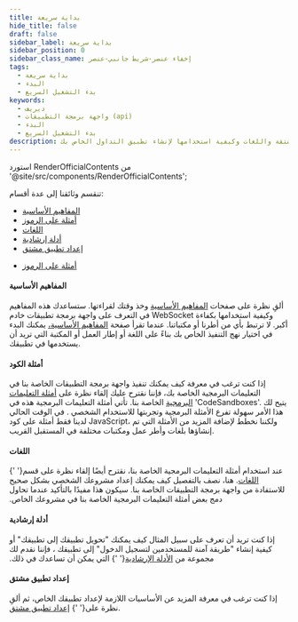 ```yaml
---
title: بداية سريعة
hide_title: false
draft: false
sidebar_label: بداية سريعة
sidebar_position: 0
sidebar_class_name: إخفاء عنصر-شريط جانبي-عنصر
tags:
  - بداية سريعة
  - البدء
  - بدء التشغيل السريع
keywords:
  - ديريف
  - واجهة برمجة التطبيقات (api)
  - البدء
  - بدء التشغيل السريع
description: احصل على نظرة عامة على أمثلة التعليمات البرمجية المتاحة لواجهة برمجة التطبيقات المشتقة واللغات وكيفية استخدامها لإنشاء تطبيق التداول الخاص بك.
---
```


استورد RenderOfficialContents من '@site/src/components/RenderOfficialContents';

تنقسم وثائقنا إلى عدة أقسام:

<RenderOfficialContents>
  <ul>
    <li>
      <a href='category/core-concepts'>المفاهيم الأساسية</a>
    </li>
    <li>
      <a href='category/code-examples'>أمثلة على الرموز</a>
    </li>
    <li>
      <a href='category/languages'>اللغات</a>
    </li>
    <li>
      <a href='category/guides'>أدلة إرشادية</a>
    </li>
    <li>
      <a href='setting-up-a-deriv-application'>إعداد تطبيق مشتق</a>
    </li>
  </ul>
  <ul>
    <li>
      <a href='category/code-examples'>أمثلة على الرموز</a>
    </li>
  </ul>
</RenderOfficialContents>

<RenderOfficialContents>
  <h4>المفاهيم الأساسية</h4>
</RenderOfficialContents>

<RenderOfficialContents>
    ألقِ نظرة على صفحات <a href='/docs/category/core-concepts'>المفاهيم الأساسية</a> وخذ وقتك
    لقراءتها. ستساعدك هذه المفاهيم في التعرف على واجهة برمجة تطبيقات خادم WebSocket
    وكيفية استخدامها بكفاءة أكبر. لا ترتبط بأي من أطرنا أو مكتباتنا.
</RenderOfficialContents>

<RenderOfficialContents>
    عندما تقرأ صفحة <a href='/docs/category/core-concepts'>المفاهيم الأساسية،</a> يمكنك
    البدء في اختيار نهج التنفيذ الخاص بك بناءً على اللغة أو إطار العمل أو المكتبة التي تريد أن يستخدمها
    في تطبيقك.
</RenderOfficialContents>

<h4>أمثلة الكود</h4>

إذا كنت ترغب في معرفة كيف يمكنك تنفيذ واجهة برمجة التطبيقات الخاصة بنا في التعليمات البرمجية الخاصة بك، فإننا نقترح عليك إلقاء نظرة
على <a href='/docs/category/code-examples'>أمثلة التعليمات البرمجية</a> الخاصة بنا. تأتي أمثلة التعليمات البرمجية هذه في
'CodeSandboxes'. يتيح لك هذا الأمر سهولة تفرع الأمثلة البرمجية وتجربتها للاستخدام الشخصي
. في الوقت الحالي لدينا فقط أمثلة على كود JavaScript، ولكننا نخطط لإضافة المزيد من الأمثلة
التي تم إنشاؤها بلغات وأطر عمل ومكتبات مختلفة في المستقبل القريب.

<RenderOfficialContents>
  <h4>اللغات</h4>
</RenderOfficialContents>

<RenderOfficialContents>
    عند استخدام أمثلة التعليمات البرمجية الخاصة بنا، نقترح أيضًا إلقاء نظرة على قسم{' '}
    <a href='/docs/category/languages'>اللغات</a>. هنا، نصف بالتفصيل كيف يمكنك
    إعداد مشروعك الشخصي بشكل صحيح للاستفادة من واجهة برمجة التطبيقات الخاصة بنا. سيكون هذا مفيدًا بالتأكيد
    عندما تحاول دمج بعض أمثلة التعليمات البرمجية الخاصة بنا في مشروعك الخاص.
</RenderOfficialContents>

<RenderOfficialContents>
  <h4>أدلة إرشادية</h4>
</RenderOfficialContents>

<RenderOfficialContents>
    إذا كنت تريد أن تعرف على سبيل المثال كيف يمكنك "تحويل تطبيقك إلى تطبيقك" أو كيفية إنشاء "طريقة آمنة للمستخدمين لتسجيل الدخول" إلى تطبيقك
    ، فإننا نقدم لك مجموعة من <a href='/docs/category/guides'>الأدلة الإرشادية</a>{' '}
    التي يمكن أن تساعدك في ذلك.
</RenderOfficialContents>

<RenderOfficialContents>
  <h4>إعداد تطبيق مشتق</h4>
</RenderOfficialContents>

<RenderOfficialContents>
    إذا كنت ترغب في معرفة المزيد عن الأساسيات اللازمة لإعداد تطبيقك الخاص،
    ثم ألقِ نظرة على{' '}
    <a href='/docs/setting-up-a-deriv-application'>إعداد تطبيق مشتق</a>.
</RenderOfficialContents>
